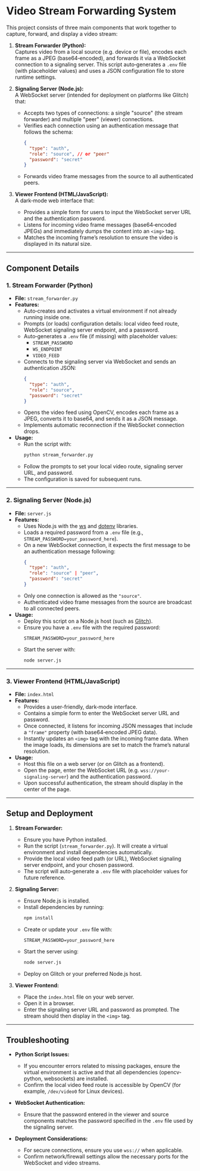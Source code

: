 # Video Stream Forwarding System

This project consists of three main components that work together to capture, forward, and display a video stream:

1. **Stream Forwarder (Python):**  
   Captures video from a local source (e.g. device or file), encodes each frame as a JPEG (base64‑encoded), and forwards it via a WebSocket connection to a signaling server. This script auto‑generates a `.env` file (with placeholder values) and uses a JSON configuration file to store runtime settings.

2. **Signaling Server (Node.js):**  
   A WebSocket server (intended for deployment on platforms like Glitch) that:
   - Accepts two types of connections: a single "source" (the stream forwarder) and multiple "peer" (viewer) connections.
   - Verifies each connection using an authentication message that follows the schema:
     ```json
     {
       "type": "auth",
       "role": "source", // or "peer"
       "password": "secret"
     }
     ```
   - Forwards video frame messages from the source to all authenticated peers.

3. **Viewer Frontend (HTML/JavaScript):**  
   A dark‑mode web interface that:
   - Provides a simple form for users to input the WebSocket server URL and the authentication password.
   - Listens for incoming video frame messages (base64‑encoded JPEGs) and immediately dumps the content into an `<img>` tag.
   - Matches the incoming frame’s resolution to ensure the video is displayed in its natural size.

---

## Component Details

### 1. Stream Forwarder (Python)
- **File:** `stream_forwarder.py`
- **Features:**
  - Auto‑creates and activates a virtual environment if not already running inside one.
  - Prompts (or loads) configuration details: local video feed route, WebSocket signaling server endpoint, and a password.
  - Auto‑generates a `.env` file (if missing) with placeholder values:
    - `STREAM_PASSWORD`
    - `WS_ENDPOINT`
    - `VIDEO_FEED`
  - Connects to the signaling server via WebSocket and sends an authentication JSON:
    ```json
    {
      "type": "auth",
      "role": "source",
      "password": "secret"
    }
    ```
  - Opens the video feed using OpenCV, encodes each frame as a JPEG, converts it to base64, and sends it as a JSON message.
  - Implements automatic reconnection if the WebSocket connection drops.
- **Usage:**
  - Run the script with:  
    ```bash
    python stream_forwarder.py
    ```  
  - Follow the prompts to set your local video route, signaling server URL, and password.  
  - The configuration is saved for subsequent runs.

---

### 2. Signaling Server (Node.js)
- **File:** `server.js`
- **Features:**
  - Uses Node.js with the [ws](https://www.npmjs.com/package/ws) and [dotenv](https://www.npmjs.com/package/dotenv) libraries.
  - Loads a required password from a `.env` file (e.g., `STREAM_PASSWORD=your_password_here`).
  - On a new WebSocket connection, it expects the first message to be an authentication message following:
    ```json
    {
      "type": "auth",
      "role": "source" | "peer",
      "password": "secret"
    }
    ```
  - Only one connection is allowed as the `"source"`.
  - Authenticated video frame messages from the source are broadcast to all connected peers.
- **Usage:**
  - Deploy this script on a Node.js host (such as [Glitch](https://glitch.com)).
  - Ensure you have a `.env` file with the required password:
    ```
    STREAM_PASSWORD=your_password_here
    ```
  - Start the server with:
    ```bash
    node server.js
    ```

---

### 3. Viewer Frontend (HTML/JavaScript)
- **File:** `index.html`
- **Features:**
  - Provides a user-friendly, dark‑mode interface.
  - Contains a simple form to enter the WebSocket server URL and password.
  - Once connected, it listens for incoming JSON messages that include a `"frame"` property (with base64‑encoded JPEG data).
  - Instantly updates an `<img>` tag with the incoming frame data. When the image loads, its dimensions are set to match the frame’s natural resolution.
- **Usage:**
  - Host this file on a web server (or on Glitch as a frontend).
  - Open the page, enter the WebSocket URL (e.g. `wss://your-signaling-server`) and the authentication password.
  - Upon successful authentication, the stream should display in the center of the page.

---

## Setup and Deployment

1. **Stream Forwarder:**
   - Ensure you have Python installed.
   - Run the script (`stream_forwarder.py`). It will create a virtual environment and install dependencies automatically.
   - Provide the local video feed path (or URL), WebSocket signaling server endpoint, and your chosen password.
   - The script will auto‑generate a `.env` file with placeholder values for future reference.

2. **Signaling Server:**
   - Ensure Node.js is installed.
   - Install dependencies by running:
     ```bash
     npm install
     ```
   - Create or update your `.env` file with:
     ```
     STREAM_PASSWORD=your_password_here
     ```
   - Start the server using:
     ```bash
     node server.js
     ```
   - Deploy on Glitch or your preferred Node.js host.

3. **Viewer Frontend:**
   - Place the `index.html` file on your web server.
   - Open it in a browser.
   - Enter the signaling server URL and password as prompted. The stream should then display in the `<img>` tag.

---

## Troubleshooting

- **Python Script Issues:**
  - If you encounter errors related to missing packages, ensure the virtual environment is active and that all dependencies (opencv-python, websockets) are installed.
  - Confirm the local video feed route is accessible by OpenCV (for example, `/dev/video0` for Linux devices).

- **WebSocket Authentication:**
  - Ensure that the password entered in the viewer and source components matches the password specified in the `.env` file used by the signaling server.

- **Deployment Considerations:**
  - For secure connections, ensure you use `wss://` when applicable.
  - Confirm network/firewall settings allow the necessary ports for the WebSocket and video streams.
